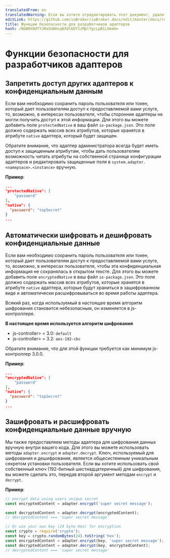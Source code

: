 ```yaml
---
translatedFrom: en
translatedWarning: Если вы хотите отредактировать этот документ, удалите поле «translationFrom», в противном случае этот документ будет снова автоматически переведен
editLink: https://github.com/ioBroker/ioBroker.docs/edit/master/docs/ru/dev/adaptersecurity.md
title: Функции безопасности для разработчиков адаптеров
hash: /NdARX0dTYJRe5UAHsq6Xdl6DY1zMplYgcLpB1LOemU=
---
```

# Функции безопасности для разработчиков адаптеров
## Запретить доступ других адаптеров к конфиденциальным данным
Если вам необходимо сохранить пароль пользователя или токен, который дает пользователям доступ к предоставляемой вами услуге, то, возможно, в интересах пользователя, чтобы сторонние адаптеры не могли получить доступ к этой информации.
Для этого вы можете добавить поле `protectedNative` в ваш файл `io-package.json`. Это поле должно содержать массив всех атрибутов, которые хранятся в атрибуте `native` адаптера, который будет защищен.

Обратите внимание, что адаптер администратора всегда будет иметь доступ к защищенным атрибутам, чтобы дать пользователям возможность читать атрибуты на собственной странице конфигурации адаптеров и редактировать защищенные поля в `system.adapter.<namepsace>.<instance>` вручную.

__Пример__:

```json
...
"protectedNative": [
    "password"
],
"native": {
  "password": "topSecret"
}
...
```

## Автоматически шифровать и дешифровать конфиденциальные данные
Если вам необходимо сохранить пароль пользователя или токен, который дает пользователям доступ к предоставляемой вами услуге, то, возможно, в интересах пользователя, чтобы эта конфиденциальная информация не сохранялась в открытом тексте.
Для этого вы можете добавить поле `encryptedNative` в ваш файл `io-package.json`. Это поле должно содержать массив всех атрибутов, которые хранятся в атрибуте `native` адаптера, которые будут храниться в зашифрованном виде и автоматически расшифровываться во время работы адаптера.

Всякий раз, когда используемый в настоящее время алгоритм шифрования становится небезопасным, он изменяется в js-контроллере.

__В настоящее время используется алгоритм шифрования__

- js-controller> = 3.0: `default`
- js-controller> = 3.2: `aes-192-cbc`

Обратите внимание, что для этой функции требуется как минимум js-контроллер 3.0.0.

__Пример__:

```json
...
"encryptedNative": [
    "password"
],
"native": {
  "password": "topSecret"
}
...
```

## Зашифровать и расшифровать конфиденциальные данные вручную
Мы также предоставляем методы адаптера для шифрования данных вручную внутри вашего кода.
Для этого вы можете использовать методы `adapter.encrypt` и `adapter.decrypt`. Ключ, используемый для шифрования и дешифрования, является общесистемным уникальным секретом установки пользователя. Если вы хотите использовать свой собственный ключ (192-битный шестнадцатеричный) для шифрования, вы можете сделать это, передав второй аргумент методам `encrypt` и `decrypt`.

__Пример__:

```javascript
// encrypt data using users unique secret
const encryptedContent = adapter.encrypt('super secret message');

const decryptedContent = adapter.decrypt(encryptedContent);
// decryptedContent === 'super secret message'

// Or use your own key (24 byte Hex) for encryption
const crypto = require('crypto');
const key = crypto.randomBytes(24).toString('hex');
const encryptedContent = adapter.encrypt(key, 'super secret message');
const decryptedContent = adapter.decrypt(key, encryptedContent);
// decryptedContent === 'super secret message'
```